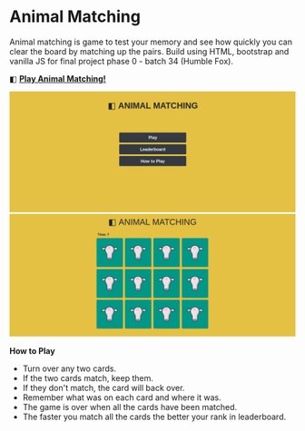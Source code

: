 # Animal Matching

Animal matching is game to test your memory and see how quickly you can clear the board by matching up the pairs.
Build using HTML, bootstrap and vanilla JS for final project phase 0 - batch 34 (Humble Fox).

◧ [**Play Animal Matching!**](https://candrasaputra.github.io/animalMatching/index.html)

![alt text](./assets/screenshoot/1.png " Home")
![alt text](./assets/screenshoot/2.png " Play")

**How to Play**

- Turn over any two cards.
- If the two cards match, keep them.
- If they don't match, the card will back over.
- Remember what was on each card and where it was.
- The game is over when all the cards have been matched.
- The faster you match all the cards the better your rank in leaderboard.
